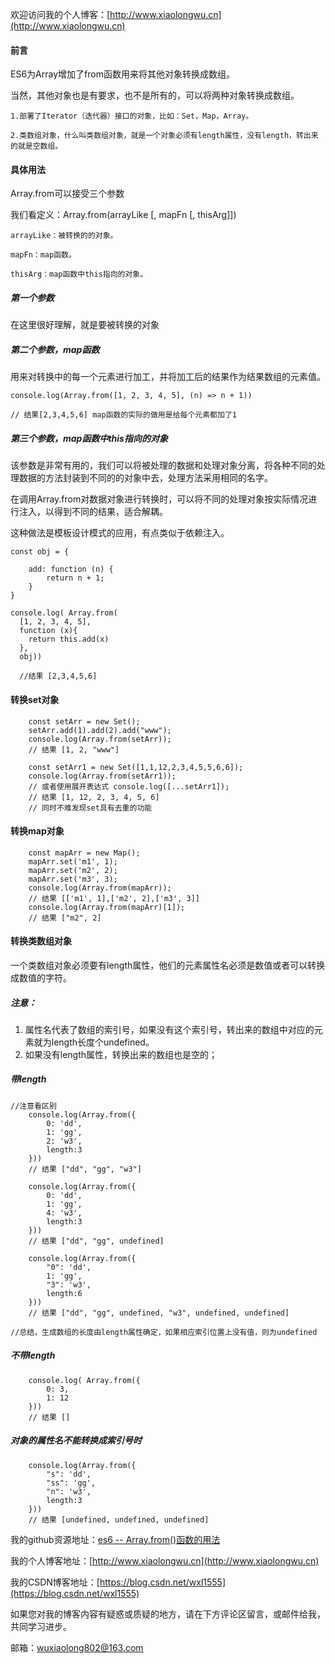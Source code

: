 欢迎访问我的个人博客：[http://www.xiaolongwu.cn](http://www.xiaolongwu.cn)
#### 前言
ES6为Array增加了from函数用来将其他对象转换成数组。

当然，其他对象也是有要求，也不是所有的，可以将两种对象转换成数组。

    1.部署了Iterator（迭代器）接口的对象，比如：Set，Map，Array。

    2.类数组对象，什么叫类数组对象，就是一个对象必须有length属性，没有length，转出来的就是空数组。
#### 具体用法
Array.from可以接受三个参数

我们看定义：Array.from(arrayLike [, mapFn [, thisArg]])

    arrayLike：被转换的的对象。

    mapFn：map函数。

    thisArg：map函数中this指向的对象。

##### 第一个参数
在这里很好理解，就是要被转换的对象

##### 第二个参数，map函数
    
用来对转换中的每一个元素进行加工，并将加工后的结果作为结果数组的元素值。
    
```
console.log(Array.from([1, 2, 3, 4, 5], (n) => n + 1))

// 结果[2,3,4,5,6] map函数的实际的做用是给每个元素都加了1
```
##### 第三个参数，map函数中this指向的对象
该参数是非常有用的，我们可以将被处理的数据和处理对象分离，将各种不同的处理数据的方法封装到不同的的对象中去，处理方法采用相同的名字。

在调用Array.from对数据对象进行转换时，可以将不同的处理对象按实际情况进行注入，以得到不同的结果，适合解耦。

这种做法是模板设计模式的应用，有点类似于依赖注入。


```
const obj = {
    
    add: function (n) {
        return n + 1;
    }
}

console.log( Array.from(
  [1, 2, 3, 4, 5], 
  function (x){
    return this.add(x)
  }, 
  obj))
  
  //结果 [2,3,4,5,6]
```
#### 转换set对象

```
    const setArr = new Set();
	setArr.add(1).add(2).add("www");
	console.log(Array.from(setArr));
	// 结果 [1, 2, "www"]
	
	const setArr1 = new Set([1,1,12,2,3,4,5,5,6,6]);
	console.log(Array.from(setArr1));
	// 或者使用展开表达式 console.log([...setArr1]);
	// 结果 [1, 12, 2, 3, 4, 5, 6] 
	// 同时不难发现set具有去重的功能
```
#### 转换map对象

```
    const mapArr = new Map();
	mapArr.set('m1', 1);
	mapArr.set('m2', 2);
	mapArr.set('m3', 3);
	console.log(Array.from(mapArr));
	// 结果 [['m1', 1],['m2', 2],['m3', 3]]
	console.log(Array.from(mapArr)[1]);
	// 结果 ["m2", 2]
```
#### 转换类数组对象
一个类数组对象必须要有length属性，他们的元素属性名必须是数值或者可以转换成数值的字符。

##### 注意：
1. 属性名代表了数组的索引号，如果没有这个索引号，转出来的数组中对应的元素就为length长度个undefined。
2. 如果没有length属性，转换出来的数组也是空的；

##### 带length
```
//注意看区别
    console.log(Array.from({
      	0: 'dd',
     	1: 'gg',
      	2: 'w3',
      	length:3
    }))
    // 结果 ["dd", "gg", "w3"]
    
    console.log(Array.from({
	  	0: 'dd',
	 	1: 'gg',
	  	4: 'w3',
	  	length:3
	}))
	// 结果 ["dd", "gg", undefined]
	
	console.log(Array.from({
	  	"0": 'dd',
	 	1: 'gg',
	  	"3": 'w3',
	  	length:6
	}))
	// 结果 ["dd", "gg", undefined, "w3", undefined, undefined]
	
//总结，生成数组的长度由length属性确定，如果相应索引位置上没有值，则为undefined
```

##### 不带length
```
    console.log( Array.from({
      	0: 3,
      	1: 12
    }))
    // 结果 []
```

##### 对象的属性名不能转换成索引号时

```
    console.log(Array.from({
	  	"s": 'dd',
	 	"ss": 'gg',
	  	"n": 'w3',
	  	length:3
	}))
    // 结果 [undefined, undefined, undefined]
```



我的github资源地址：[es6 -- Array.from()函数的用法](https://github.com/LeonWuV/FE-blog-repository/blob/master/es6/es6%20--%20Array.from()%E5%87%BD%E6%95%B0%E7%9A%84%E7%94%A8%E6%B3%95.md)

我的个人博客地址：[http://www.xiaolongwu.cn](http://www.xiaolongwu.cn)

我的CSDN博客地址：[https://blog.csdn.net/wxl1555](https://blog.csdn.net/wxl1555)


如果您对我的博客内容有疑惑或质疑的地方，请在下方评论区留言，或邮件给我，共同学习进步。

邮箱：wuxiaolong802@163.com